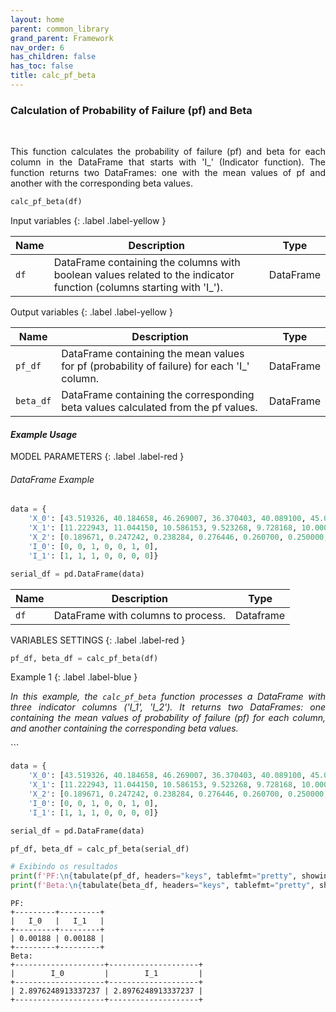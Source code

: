```yaml
---
layout: home
parent: common_library
grand_parent: Framework
nav_order: 6
has_children: false
has_toc: false
title: calc_pf_beta
---
```


<!--Don't delete ths script-->
<script src = "https://polyfill.io/v3/polyfill.min.js?features=es6"></script>
<script id = "MathJax-script" async src="https://cdn.jsdelivr.net/npm/mathjax@3/es5/tex-mml-chtml.js"></script>
<!--Don't delete ths script-->


<h3>Calculation of Probability of Failure (pf) and Beta</h3>
<br>
<p align = "justify">
    This function calculates the probability of failure (pf) and beta for each column in the DataFrame that starts with 'I_' (Indicator function). The function returns two DataFrames: one with the mean values of pf and another with the corresponding beta values.
</p>

```python
calc_pf_beta(df)
```

Input variables
{: .label .label-yellow }

<table style = "width:100%">
    <thead>
      <tr>
        <th>Name</th>
        <th>Description</th>
        <th>Type</th>
      </tr>
    </thead>
    <tr>
        <td><code>df</code></td>
        <td>DataFrame containing the columns with boolean values related to the indicator function (columns starting with 'I_').</td>
        <td>DataFrame</td>
    </tr>
</table>

Output variables
{: .label .label-yellow }

<table style = "width:100%">
   <thead>
     <tr>
       <th>Name</th>
       <th>Description</th>
       <th>Type</th>
     </tr>
   </thead>
   <tr>
       <td><code>pf_df</code></td>
       <td>DataFrame containing the mean values for pf (probability of failure) for each 'I_' column.</td>
       <td>DataFrame</td>
   </tr>
   <tr>
       <td><code>beta_df</code></td>
       <td>DataFrame containing the corresponding beta values calculated from the pf values.</td>
       <td>DataFrame</td>
   </tr>
</table>

<h4><i>Example Usage</i></h4>
<p align = "justify" id = "pf-beta-example"></p>

MODEL PARAMETERS
{: .label .label-red }

<h6><i>DataFrame Example</i></h6>

```python
data = {
    'X_0': [43.519326, 40.184658, 46.269007, 36.370403, 40.089100, 45.000000, 40.000000],
    'X_1': [11.222943, 11.044150, 10.586153, 9.523268, 9.728168, 10.000000, 10.000000],
    'X_2': [0.189671, 0.247242, 0.238284, 0.276446, 0.260700, 0.250000, 0.250000],
    'I_0': [0, 0, 1, 0, 0, 1, 0],
    'I_1': [1, 1, 1, 0, 0, 0, 0]}

serial_df = pd.DataFrame(data)
```

<table style = "width:100%">
    <thead>
      <tr>
        <th>Name</th>
        <th>Description</th>
        <th>Type</th>
      </tr>
    </thead>
    <tr>
        <td><code>df</code></td>
        <td>DataFrame with columns to process.</td>
        <td>Dataframe</td>
    </tr>
</table>

VARIABLES SETTINGS
{: .label .label-red }

```python
pf_df, beta_df = calc_pf_beta(df)
```

Example 1
{: .label .label-blue }

<p align = "justify">
    <i>In this example, the <code>calc_pf_beta</code> function processes a DataFrame with three indicator columns ('I_1', 'I_2'). It returns two DataFrames: one containing the mean values of probability of failure (pf) for each column, and another containing the corresponding beta values.</i>
</p>
```

```python
data = {
    'X_0': [43.519326, 40.184658, 46.269007, 36.370403, 40.089100, 45.000000, 40.000000],
    'X_1': [11.222943, 11.044150, 10.586153, 9.523268, 9.728168, 10.000000, 10.000000],
    'X_2': [0.189671, 0.247242, 0.238284, 0.276446, 0.260700, 0.250000, 0.250000],
    'I_0': [0, 0, 1, 0, 0, 1, 0],
    'I_1': [1, 1, 1, 0, 0, 0, 0]}

serial_df = pd.DataFrame(data)

pf_df, beta_df = calc_pf_beta(serial_df)

# Exibindo os resultados
print(f'PF:\n{tabulate(pf_df, headers="keys", tablefmt="pretty", showindex=False)}')
print(f'Beta:\n{tabulate(beta_df, headers="keys", tablefmt="pretty", showindex=False)}')
```
```
PF:
+---------+---------+
|   I_0   |   I_1   |
+---------+---------+
| 0.00188 | 0.00188 |
+---------+---------+
Beta:
+--------------------+--------------------+
|        I_0         |        I_1         |
+--------------------+--------------------+
| 2.8976248913337237 | 2.8976248913337237 |
+--------------------+--------------------+
```